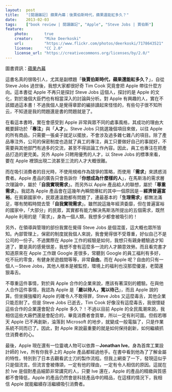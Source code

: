 ```yaml
---
layout:  post
title:   "[閱讀雜記] 蘋果內幕：後賈伯斯時代，蘋果還能紅多久？"
date:    2013-02-03
tags:    ["book review | 閱讀雜記", "Apple", "Steve Jobs | 賈伯斯"]
feature:
    photo:       true
    creator:     "Mike Deerkoski"
    url:         "https://www.flickr.com/photos/deerkoski/7178643521"
    license:     "CC 2.0"
    license_url: "https://creativecommons.org/licenses/by/2.0/"
---
```


圖書資訊：[蘋果內幕](http://www.anobii.com/books/%E8%98%8B%E6%9E%9C%E5%85%A7%E5%B9%95/9789862133507/01493b07d0488b1421/)

這書名真的很吸引人，尤其是副標題「**後賈伯斯時代，蘋果還能紅多久？**」，自從 Steve Jobs 過世後，我想大家都很好奇 Tim Cook 究竟會把 Apple 帶往什麼方向。這本書從 Apple 不再只是探討 Steve Jobs 這個人，探討的是 Apple 的文化，對於幾個大臣們也有相當深入的討論與分析。對 Apple 有興趣的人，實在不該錯過這本書！不過我個人是覺得章節的編排讀起來怪怪的，有些句子很不知所云，不知道是我的問題還是書的問題就是了。

在看這本書時，實在會感受到 Apple 非常與眾不同的處事風格，其成功的理由大概要歸功於「**專注**」與「**人才**」。Steve Jobs 只挑選幾個項目來做，以往 Apple 的所有商品，只需要一張桌子就足以擺放，不會涉及過多雜七雜八的項目。除了產品專注外，公司的保密制度也造就了員工的專注，員工只要做好自己的事就好，不需要與其他部門有過多的交流，甚至不得談論工作內容。因此，員工也專注在把產品打造的更完美。另外 Apple 只聘用優秀的人才，以 Steve Jobs 的標準來看，要在 Apple 裡頭出現二流甚至三流的人才大概很難。

而在吸引消費者的目光時，不使用規格作為競爭的策略，而使用「**需求**」來誘惑消費者。Apple 產品的廣告只會告訴你「**你想成為什麼樣的人**」，在馬斯洛的需求層次理論中，屬於「**自我實現需求**」。而另外以 Apple 產品給人的聯想，屬於「**尊重需求**」。我認為 Apple 產品會在這幾年內瞬間爆紅的其中一個原因是－**經濟普遍富裕**。在貧窮國家中，民眾連溫飽都有問題了，連最基本的「**生理需求**」都無法滿足，哪有閒暇時間去管「**自我實現需求**」。雖然說這幾年經濟委靡，但在普遍富裕的國家中，「大部分」的民眾，其實都有能力解決馬斯洛所提出的五個需求，既然 Apple 利用的是「需求」，身為一個人類，我想多少都會被吸引的！

另外，在領導與管理的部份我實在覺得 Steve Jobs 是個混蛋，這大概也眾所皆知。內部管理上，保密的制度就我個人來說，我會覺得很不受尊重，好似自己不是公司的一份子。不過實際在 Apple 工作的經驗是如何，我想只有親身體驗過才知道了，要是真的感覺很差，我想不會有這麼多一流的人才願意效勞。而且看完書才知道原來在 Apple 工作跟 Google 差很多，常聽到 Google 的員工福利有多好，吃不玩的零食，有健身房遊戲間等等，非常**自由**。而在 Apple 呢？自由的只有一個人－Steve Jobs，其他人根本是被監控，環境上的福利也沒那麼優渥，老闆還狠毒舌。

不尊重這件事情，對於與 Apple 合作的企業來說，應該有著深刻的體驗。在與他人合作這件事情，我認為 Apple 是「**嚴以待人，寬以待己**」，而且 Apple 說的算。但坐擁強權的 Apple 的確令人不敢得罪，Steve Jobs 又這麼毒舌，其他企業只能忍耐了。但是 Steve Jobs 已逝去，Tim Cook 好像沒有這麼毒舌，我很懷疑這些合作的企業還會配合 Apple 多久？！不過以目前 Apple 的全民風潮來說，我相信這些大廠們還是會配合的，畢竟消費者會買單，所以一定有利可圖。但假若哪天 Apple 已不再創新，淪落到 Microsoft 的地步，就變成一般電腦了，只是作業系統不同而已了。因此，對 Apple 來說最重要的就是如何保持創新，如何繼續抓住消費者的心。

最後，Apple 現在還有一位靈魂人物可以依靠－**Jonathan Ive**。身為首席工業設計師的 Ive，所有你我手上的 Apple 產品都經過他手。在書中看到他為了了解金屬的特性，特別到了日本去觀看武士刀的製作流程。但我上網查了一下，發現這似乎只是個流言。但流言會被傳頌，一定有他的理由，一定有令人相信的原因。這就在於 Ive 是個對產品細節非常講究的人，只要 Ive 還在，Apple 的產品的精緻與質感都不會降低，Apple 的產品仍然會是科技產品中的精品，在這樣的情況下，我相信 Apple 就能繼續存活繼續吸引消費者。
